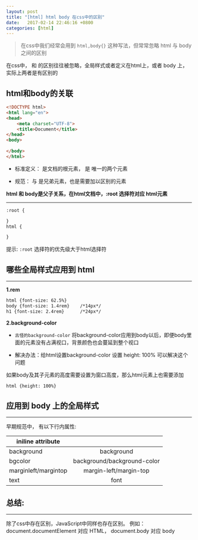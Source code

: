 ```yaml
---
layout: post
title: "[html] html body 在css中的区别" 
date:   2017-02-14 22:46:16 +0800
categories: [html]
---
```


> 在css中我们经常会用到 `html,body{}` 这种写法，但常常忽略 html 与 body 之间的区别
 
 
 在css中，*<html>* 和 *<body>* 的区别往往被忽略，全局样式或者定义在html上，或者 body 上，实际上两者是有区别的
 

## html和body的关联
 
```html
<!DOCTYPE html>
<html lang="en">
<head>
	<meta charset="UTF-8">
	<title>Document</title>
</head>
<body>
	
</body>
</html>
```

- 标准定义：*<html>* 是文档的根元素，*<head>*  *<body>* 是 *<html>* 唯一的两个元素

- 规范：*<head>* 与 *<body>* 是兄弟元素，也是需要加以区别的元素


**html 和 body是父子关系，在html文档中，:root 选择符对应 html元素**

---

```html
:root {

}
html {

}
```
提示: `:root` 选择符的优先级大于html选择符

## 哪些全局样式应用到 html

---

**1.rem**

```html
html {font-size: 62.5%}
body {font-size: 1.4rem}    /*14px*/
h1 {font-size: 2.4rem}      /*24px*/
```

**2.background-color**

- `古怪的background-color` 将background-color应用到body以后，即便body里面的元素没有占满视口，背景颜色也会蔓延到整个视口

- 解决办法：给html设置background-color 设置 height: 100% 可以解决这个问题

如果body及其子元素的高度需要设置为窗口高度，那么html元素上也需要添加

```html
html {height: 100%}
```

## 应用到 body 上的全局样式

---

早期规范中，<body> 有以下行内属性:

|iniline attribute||
| ------------- |:-------------:|
| background    | background |
| bgcolor       | background/background-color|
| marginleft/margintop   | margin-left/margin-top|
| text| font|


## 总结:

---

除了css中存在区别，JavaScript中同样也存在区别。 例如：document.documentElement 对应 HTML， document.body 对应 body


